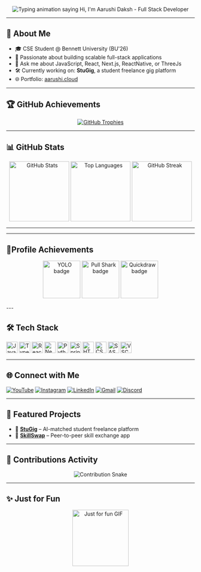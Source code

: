 <!-- 🌟 Professional GitHub Profile README for Aarushi Daksh -->

<!-- 🎉 Animated Typing Intro -->
<p align="center">
  <img src="https://readme-typing-svg.herokuapp.com?font=Fira+Code&size=24&duration=3000&pause=1000&color=F97316&center=true&vCenter=true&width=700&lines=Hi+There!+👋;I'm+Aarushi+Daksh;Full+Stack+Developer;Let's+Build+Something+Extraordinary!" alt="Typing animation saying Hi, I'm Aarushi Daksh - Full Stack Developer" />
</p>

---

## 🧠 About Me

- 🎓 CSE Student @ Bennett University (BU'26)
- 🚀 Passionate about building scalable full-stack applications
- 💬 Ask me about JavaScript, React, Next.js, ReactNative, or ThreeJs
- 🛠 Currently working on: **StuGig**, a student freelance gig platform
- 🌐 Portfolio: [aarushi.cloud](https://www.aarushi.cloud/)

---

## 🏆 GitHub Achievements

<p align="center">
  <a href="https://github.com/ryo-ma/github-profile-trophy">
    <img src="https://github-profile-trophy.vercel.app/?username=AarushiDaksh&theme=dracula&margin-w=10&margin-h=15" alt="GitHub Trophies" />
  </a>
</p>

---

## 📊 GitHub Stats

<p align="center">
  <img src="https://github-readme-stats.vercel.app/api?username=AarushiDaksh&show_icons=true&theme=dracula&include_all_commits=true&count_private=true" height="160" alt="GitHub Stats" />
  <img src="https://github-readme-stats.vercel.app/api/top-langs?username=AarushiDaksh&layout=compact&langs_count=6&theme=dracula" height="160" alt="Top Languages" />
  <img src="https://github-readme-streak-stats.herokuapp.com/?user=AarushiDaksh&theme=dracula" height="160" alt="GitHub Streak" />
</p>

---

---

## 🏅Profile Achievements

<p align="center">
  <img src="https://github.githubassets.com/images/modules/profile/achievements/yolo-default.png" alt="YOLO badge" width="100" />
  <img src="https://github.githubassets.com/images/modules/profile/achievements/pull-shark-default.png" alt="Pull Shark badge" width="100" />
  <img src="https://github.githubassets.com/images/modules/profile/achievements/quickdraw-default.png" alt="Quickdraw badge" width="100" />
</p>
---


## 🛠 Tech Stack

<p align="left">
  <img src="https://cdn.jsdelivr.net/gh/devicons/devicon/icons/javascript/javascript-original.svg" height="30" alt="JavaScript" />
  <img src="https://cdn.jsdelivr.net/gh/devicons/devicon/icons/typescript/typescript-original.svg" height="30" alt="TypeScript" />
  <img src="https://cdn.jsdelivr.net/gh/devicons/devicon/icons/react/react-original.svg" height="30" alt="React" />
  <img src="https://cdn.jsdelivr.net/gh/devicons/devicon/icons/nextjs/nextjs-original.svg" height="30" alt="Next.js" />
  <img src="https://cdn.jsdelivr.net/gh/devicons/devicon/icons/python/python-original.svg" height="30" alt="Python" />
  <img src="https://cdn.jsdelivr.net/gh/devicons/devicon/icons/spring/spring-original.svg" height="30" alt="Spring Boot" />
  <img src="https://cdn.jsdelivr.net/gh/devicons/devicon/icons/html5/html5-original.svg" height="30" alt="HTML5" />
  <img src="https://cdn.jsdelivr.net/gh/devicons/devicon/icons/css3/css3-original.svg" height="30" alt="CSS3" />
  <img src="https://cdn.jsdelivr.net/gh/devicons/devicon/icons/sass/sass-original.svg" height="30" alt="SASS" />
  <img src="https://cdn.jsdelivr.net/gh/devicons/devicon/icons/vscode/vscode-original.svg" height="30" alt="VSCode" />
</p>

---

## 🌐 Connect with Me

<p align="left">
  <a href="#"><img src="https://img.shields.io/badge/YouTube-%23FF0000.svg?style=for-the-badge&logo=YouTube&logoColor=white" alt="YouTube" /></a>
  <a href="#"><img src="https://img.shields.io/badge/Instagram-%23E4405F.svg?style=for-the-badge&logo=Instagram&logoColor=white" alt="Instagram" /></a>
  <a href="#"><img src="https://img.shields.io/badge/LinkedIn-%230077B5.svg?style=for-the-badge&logo=LinkedIn&logoColor=white" alt="LinkedIn" /></a>
  <a href="#"><img src="https://img.shields.io/badge/Gmail-D14836?style=for-the-badge&logo=gmail&logoColor=white" alt="Gmail" /></a>
  <a href="#"><img src="https://img.shields.io/badge/Discord-%237289DA.svg?style=for-the-badge&logo=discord&logoColor=white" alt="Discord" /></a>
</p>

---

## 🚀 Featured Projects

- 🎯 [**StuGig**](https://stu-gig.vercel.app) – AI-matched student freelance platform
- 🤝 [**SkillSwap**](https://skill-swap-fawn.vercel.app) – Peer-to-peer skill exchange app
---

## 🐍 Contributions Activity

<p align="center">
  <img src="https://raw.githubusercontent.com/AarushiDaksh/AarushiDaksh/output/snake.svg" alt="Contribution Snake" />
</p>

---

## ✨ Just for Fun

<p align="center">
  <img src="https://i.imgflip.com/65efzo.gif" height="150" alt="Just for fun GIF" />
</p>
